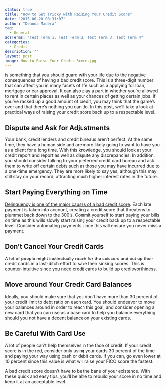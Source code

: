 ```yaml
---
status: true
title: "How to Get Tricky with Raising Your Credit Score"
date: "2015-06-20 08:31:07"
author: "Deanna Madera"
tag:
  - General
adsTerms: "Test Term 1, Test Term 2, Test Term 3, Test Term 4"
categories:
  - Credit
description: ""
layout: post
image: How-to-Raise-Your-Credit-Score.jpg
---
```


is something that you should guard with your life due to the negative consequences of having a bad credit score. This is a three-digit number that can affect you in many facets of life such as a applying for loan, mortgage or car approval. It can also play a part in whether you’re allowed to rent in certain places as well as your chances of getting certain jobs. If you’ve racked up a good amount of credit, you may think that the game’s over and that there’s nothing you can do. In this post, we’ll take a look at practical ways of raising your credit score back up to a respectable level.

## Dispute and Ask for Adjustments

Your bank, credit lenders and credit bureaus aren’t perfect. At the same time, they have a human side and are more likely going to want to have you as a client for a long time. With this knowledge, you should look at your credit report and report as well as dispute any discrepancies. In addition, you should consider talking to your preferred credit card bureau and ask them to write off certain debts such as those you may have incurred due to a one-time emergency. They are more likely to say yes, although this may still stay on your record, attracting much higher interest rates in the future.

## Start Paying Everything on Time

[Delinquency is one of the major causes of a bad credit score](https://www.credit.com/credit-reports/late-payment-secrets-revealed/). Each late payment is taken into account, creating a credit score that threatens to plummet back down to the 300’s. Commit yourself to start paying your bills on time as this wills slowly start raising your credit back up to a respectable level. Consider automating payments since this will ensure you never miss a payment.

## Don’t Cancel Your Credit Cards

A lot of people might instinctually reach for the scissors and cut up their credit cards in a last-ditch effort to save their sinking scores. This is counter-intuitive since you need credit cards to build up creditworthiness.

## Move around Your Credit Card Balances

Ideally, you should make sure that you don’t have more than 30 percent of your credit limit to debt ratio on each card. You should endeavor to move your balances around in order to reach this goal, and consider opening a new card that you can use as a base card to help you balance everything should you not have a decent balance on your existing cards.

## Be Careful With Card Use

A lot of people can’t help themselves in the face of credit. If your credit score is in the red, consider only using your cards 30 percent of the time and paying your way using cash or debit cards. If you can, go even lower at 10 percent since this value is what will raise your FICO score the fastest.

A bad credit score doesn’t have to be the bane of your existence. With these quick and easy tips, you’ll be able to rebuild your score in no time and keep it at an acceptable level.
